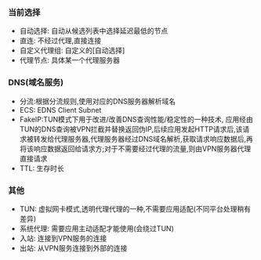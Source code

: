 ### 当前选择
- 自动选择: 自动从候选列表中选择延迟最低的节点
- 直连: 不经过代理,直接连接
- 自定义代理组: 自定义的[自动选择]
- 代理节点: 具体某一个代理服务器

### DNS(域名服务)
- 分流:根据分流规则,使用对应的DNS服务器解析域名
- ECS: EDNS Client Subnet
- FakeIP:TUN模式下用于改进/改善DNS查询性能/稳定性的一种技术, 应用经由TUN的DNS查询被VPN拦截并替换返回伪IP,后续应用发起HTTP请求后,该请求被转发给代理服务器,代理服务器经过DNS域名解析,获取请求响应数据后,再将该响应数据返回给请求方;对于不需要经过代理的流量,则由VPN服务器代理直接请求
- TTL: 生存时长
  
### 其他
- TUN: 虚拟网卡模式,透明代理代理的一种,不需要应用适配(不同平台处理稍有差异)
- 系统代理: 需要应用主动适配才能使用(会绕过TUN)
- 入站: 连接到VPN服务的连接
- 出站: 从VPN服务连接到外部的连接